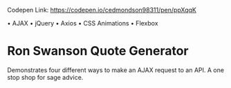 Codepen Link: https://codepen.io/cedmondson98311/pen/ppXqqK

• AJAX
 • jQuery
 • Axios
 • CSS Animations
 • Flexbox

# Ron Swanson Quote Generator
Demonstrates four different ways to make an AJAX request to an API. A one stop shop for sage advice.
